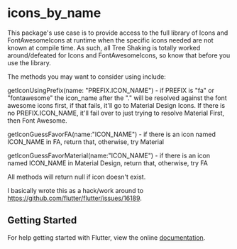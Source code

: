 # icons_by_name

This package's use case is to provide access to the full library of Icons and FontAwesomeIcons at runtime when the specific icons needed are not known at compile time. As such, all Tree Shaking is totally worked around/defeated for Icons and FontAwesomeIcons, so know that before you use the library.

The methods you may want to consider using include:

getIconUsingPrefix(name: "PREFIX.ICON_NAME") - if PREFIX is "fa" or "fontawesome" the icon_name after the "." will be resolved against the font awesome icons first, if that fails, it'll go to Material Design Icons. If there is no PREFIX.ICON_NAME, it'll fail over to just trying to resolve Material First, then Font Awesome.

getIconGuessFavorFA(name:"ICON_NAME") - if there is an icon named ICON_NAME in FA, return that, otherwise, try Material

getIconGuessFavorMaterial(name:"ICON_NAME") - if there is an icon named ICON_NAME in Material Design, return that, otherwise, try FA

All methods will return null if icon doesn't exist.

I basically wrote this as a hack/work around to https://github.com/flutter/flutter/issues/16189.


## Getting Started

For help getting started with Flutter, view the online [documentation](https://flutter.io/).

